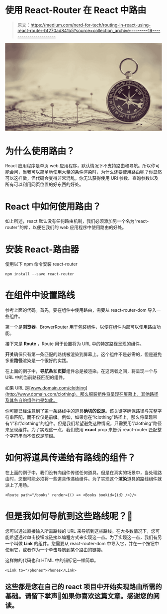 # 使用 React-Router 在 React 中路由

> 原文：<https://medium.com/nerd-for-tech/routing-in-react-using-react-router-bf270ad841b5?source=collection_archive---------19----------------------->

![](img/f8107abc568757a6cef409291aad9b74.png)

# 为什么使用路由？

React 应用程序是单页 web 应用程序，默认情况下不支持路由和导航。所以你可能会问，当我可以简单地使用大量的条件渲染时，为什么还要使用路由呢？你显然可以这样做，但代码会变得非常混乱，你无法获得使用 URI 参数、查询参数以及所有可以利用网页位置的好东西的好处。

# React 中如何使用路由？

如上所述，react 默认没有任何路由机制，我们必须添加另一个名为“react-router”的库，以便在我们的 web 应用程序中使用路由的好处。

# 安装 React-路由器

使用以下 npm 命令安装 react-router

```
npm install --save react-router 
```

# 在组件中设置路线

参考上面的代码。首先，要在组件中使用路由，需要从 react-router-dom 导入一些组件。

第一个是**浏览器**。BrowerRouter 用于包装组件，以便在组件内部可以使用路由功能。

接下来是 **Route** ，Route 用于设置将为 URL 中的特定路径呈现的组件。

**开关**确保只有第一条匹配的路线被渲染到屏幕上。这个组件不是必需的，但是避免多重**路径**渲染是一个很好的实践。

在上面的例子中，**导航条**和**页脚**组件总是被渲染。在这两者之间，将呈现一个与 URL 中的当前路径匹配的组件。

如果 URL 是[www.domain.com/clothing](http://www.domain.com/clothing)，那么服装组件将呈现在屏幕上，其他路径及其各自的组件也是如此。

你可能已经注意到了第一条路线中的道具**确切的说是**。该关键字确保路径与完整字符串匹配，而不仅仅是前缀。例如，如果您在“/clothing”路径上，那么将呈现带有“/”和“/clothing”的组件。但是我们希望避免这种情况，只需要用“/clothing”路径来呈现组件。为了实现这一点，我们使用 **exact** prop 来告诉 react-router 匹配整个字符串而不仅仅是前缀。

# 如何将道具传递给有路线的组件？

在上面的例子中，我们没有向组件传递任何道具。但是在真实的场景中，当处理路由时，您很可能必须将一些道具传递给组件。为了实现这个**渲染**道具的路线组件就派上了用场。

```
<Route path="/books" render={() => <Books bookid={id} />}/>
```

# 但是我如何导航到这些路线呢？🤔

您可以通过直接输入所需路线的 URL 来导航到这些路线。在大多数情况下，您可能希望通过单击按钮或链接以编程方式来实现这一点。为了实现这一点，我们有另一个叫做 **Link** 的组件。您需要从 react-router-dom 中导入它，并在一个按钮中使用它，或者作为一个单击导航到某个路由的链接。

这样做的代码也和 HTML 中的锚标记一样简单。

```
<Link to="/phones">Phones</Link>
```

## 这些都是您在自己的 react 项目中开始实现路由所需的基础。请留下掌声👏如果你喜欢这篇文章。感谢您的阅读。